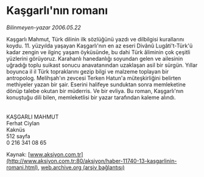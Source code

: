# Kaşgarlı'nın romanı

*Bilinmeyen-yazar 2006.05.22*

<font class="agenda2NewsSpot">
 Kaşgarlı Mahmut, Türk dilinin ilk sözlüğünü yazdı ve dilbilgisi kurallarını koydu. 11. yüzyılda yaşayan Kaşgarlı'nın en az eseri Divânû Lugâti't-Türk'ü kadar zengin ve ilginç yaşam öyküsünde, bu dahi Türk âliminin çok çeşitli yüzlerini görüyoruz.
</font>
<font class="newsDetail">
 Karahanlı hanedanlığı soyundan gelen ve ailesinin uğradığı toplu suikast sonucu anavatanından uzaklaşan asil bir sürgün. Yıllar boyunca il il Türk topraklarını gezip bilgi ve malzeme toplayan bir antropolog. Melihşah'ın zevcesi Terken Hatun'a müteşkirliğini belirten methiyeler yazan bir şair. Eserini halifeye sunduktan sonra memleketine dönüp talebe okutan bir müderris. Ve bir evliya. Bu roman, Kaşgarlı'nın konuştuğu dili bilen, memleketlisi bir yazar tarafından kaleme alındı.
 <br/>
 <br/>
 <br/>
 KAŞGARLI MAHMUT
 <br/>
 Ferhat Ciylan
 <br/>
 Kaknüs
 <br/>
 512 sayfa
 <br/>
 0 216 341 08 65
</font>

Kaynak: [www.aksiyon.com.tr](http://www.aksiyon.com.tr:80/aksiyon/haber-11740-13-kasgarlinin-romani.html), [web.archive.org (arşiv bağlantısı)](http://web.archive.org/web/20101014100631/http://www.aksiyon.com.tr:80/aksiyon/haber-11740-13-kasgarlinin-romani.html)
